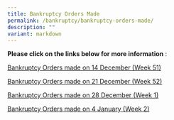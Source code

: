 ```yaml
---
title: Bankruptcy Orders Made
permalink: /bankruptcy/bankruptcy-orders-made/
description: ""
variant: markdown
---
```

**Please click on the links below for more information**&nbsp;:<br>


[Bankruptcy Orders made on 14 December (Week 51)](/files/211223BankruptcyOrdersmadon14December.pdf)

[Bankruptcy Orders made on 21 December (Week 52)](/files/291223BankruptcyOrdersmadeon21December2023.pdf)

[Bankruptcy Orders made on 28 December (Week 1)](/files/040124BankruptcyOrdersmadeon28December2023Week1.pdf)

[Bankruptcy Orders made on 4 January (Week 2)](/files/BankruptcyOrdersmadeon4January2024Week2.pdf)

